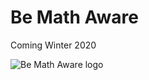 # Be Math Aware

Coming Winter 2020

![Be Math Aware logo](bemathaware-transparent-bg.png "Be Math Aware logo")
